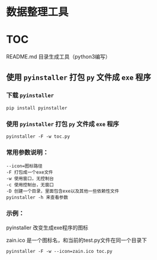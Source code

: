 # 数据整理工具

# TOC

README.md 目录生成工具（python3编写）

## 使用 `pyinstaller` 打包 `py` 文件成 `exe` 程序

### 下载 `pyinstaller`

```
pip install pyinstaller
```

### 使用 `pyinstaller` 打包 `py` 文件成 `exe` 程序


```
pyinstaller -F -w toc.py
```

### 常用参数说明：

```
--icon=图标路径
-F 打包成一个exe文件
-w 使用窗口，无控制台
-c 使用控制台，无窗口
-D 创建一个目录，里面包含exe以及其他一些依赖性文件
pyinstaller -h 来查看参数
```

### 示例：

pyinstaller 改变生成exe程序的图标

zain.ico 是一个图标名，和当前的test.py文件在同一个目录下

```
pyinstaller -F -w --icon=zain.ico toc.py
```
